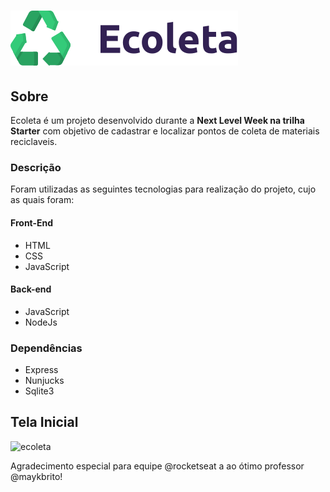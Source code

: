 # ![Ecoleta](/public/assets/logo.svg)

 ## Sobre

 Ecoleta é um projeto desenvolvido durante a **Next Level Week na trilha Starter** com objetivo de cadastrar e localizar pontos de coleta de materiais reciclaveis.

 ### Descrição

 Foram utilizadas as seguintes tecnologias para realização do projeto, cujo as quais foram:

 #### Front-End
 * HTML
 * CSS
 * JavaScript

 #### Back-end
 * JavaScript
 * NodeJs

 ### Dependências
 * Express
 * Nunjucks
 * Sqlite3


 ## Tela Inicial
 ![ecoleta](/images/tela_inicial.png)

 Agradecimento especial para equipe @rocketseat a ao ótimo professor @maykbrito!
